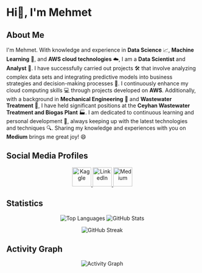 # Hi👋, I'm Mehmet

## About Me

I'm Mehmet. With knowledge and experience in **Data Science** 📈, **Machine Learning** 🤖, and **AWS cloud technologies** ☁️, I am a **Data Scientist** and **Analyst** 🧠. I have successfully carried out projects 🛠️ that involve analyzing complex data sets and integrating predictive models into business strategies and decision-making processes 🎯. I continuously enhance my cloud computing skills 💻 through projects developed on **AWS**. Additionally, with a background in **Mechanical Engineering** 🔩 and **Wastewater Treatment** 🌊, I have held significant positions at the **Ceyhan Wastewater Treatment and Biogas Plant** 🏭. I am dedicated to continuous learning and personal development 🌱, always keeping up with the latest technologies and techniques 🔍. Sharing my knowledge and experiences with you on **Medium** brings me great joy! 😄

## Social Media Profiles

<p align="center">
  <a href="https://www.kaggle.com/mehmetisik" target="_blank">
    <img src="https://img.shields.io/badge/-Kaggle-20BEFF?style=flat&logo=kaggle&logoColor=white" alt="Kaggle" height="50">
  </a>
  <a href="https://www.linkedin.com/in/mehmetisik4601" target="_blank">
    <img src="https://img.shields.io/badge/-LinkedIn-0077B5?style=flat&logo=linkedin&logoColor=white" alt="LinkedIn" height="50">
  </a>
  <a href="https://medium.com/@mmehmetisik" target="_blank">
    <img src="https://img.shields.io/badge/-Medium-000000?style=flat&logo=medium&logoColor=white" alt="Medium" height="50">
  </a>
</p>

## Statistics

<p align="center">
  <img src="https://github-readme-stats.vercel.app/api/top-langs/?username=mehmetisik&layout=compact&theme=blueberry" alt="Top Languages" />
  <img src="https://github-readme-stats.vercel.app/api?username=mehmetisik&show_icons=true&theme=blueberry" alt="GitHub Stats" />
</p>

<p align="center">
  <img src="https://github-readme-streak-stats.herokuapp.com/?user=mehmetisik&theme=blueberry" alt="GitHub Streak" />
</p>

## Activity Graph

<p align="center">
  <img src="https://github-readme-activity-graph.cyclic.app/graph?username=mehmetisik&theme=github" alt="Activity Graph" />
</p>
